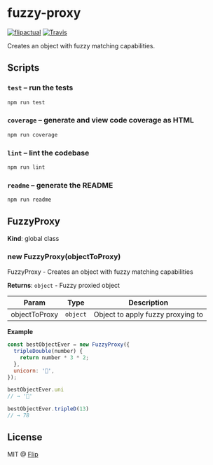 # fuzzy-proxy

[![flipactual](https://img.shields.io/badge/😋-flipactual-218AC7.svg?style=flat-square)](https://www.flipactual.com/)
[![Travis](https://img.shields.io/travis/flipactual/fuzzy-proxy.svg?style=flat-square)](https://travis-ci.org/flipactual/fuzzy-proxy/)

Creates an object with fuzzy matching capabilities.

## Scripts

### `test` – run the tests

```sh
npm run test
```

### `coverage` – generate and view code coverage as HTML

```sh
npm run coverage
```

### `lint` – lint the codebase

```sh
npm run lint
```

### `readme` – generate the README

```sh
npm run readme
```

<a name="FuzzyProxy"></a>

## FuzzyProxy
**Kind**: global class  
<a name="new_FuzzyProxy_new"></a>

### new FuzzyProxy(objectToProxy)
FuzzyProxy - Creates an object with fuzzy matching capabilities

**Returns**: <code>object</code> - Fuzzy proxied object  

| Param | Type | Description |
| --- | --- | --- |
| objectToProxy | <code>object</code> | Object to apply fuzzy proxying to |

**Example**  
```js
const bestObjectEver = new FuzzyProxy({
  tripleDouble(number) {
    return number * 3 * 2;
  },
  unicorn: '🦄',
});

bestObjectEver.uni
// → '🦄'

bestObjectEver.tripleD(13)
// → 78
```

## License

MIT @ [Flip](https://github.com/flipactual)
